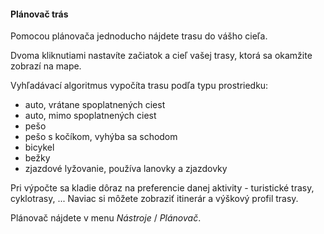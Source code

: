 #### Plánovač trás

Pomocou plánovača jednoducho nájdete trasu do vášho cieľa.

Dvoma kliknutiami nastavíte začiatok a cieľ vašej trasy, ktorá sa okamžite zobrazí na mape.

Vyhľadávací algoritmus vypočíta trasu podľa typu prostriedku:
- auto, vrátane spoplatnených ciest
- auto, mimo spoplatnených ciest
- pešo
- pešo s kočíkom, vyhýba sa schodom
- bicykel
- bežky
- zjazdové lyžovanie, používa lanovky a zjazdovky

Pri výpočte sa kladie dôraz na preferencie danej aktivity - turistické trasy, cyklotrasy, ...
Naviac si môžete zobraziť itinerár a výškový profil trasy.

Plánovač nájdete v menu _Nástroje_ / _Plánovač_.
